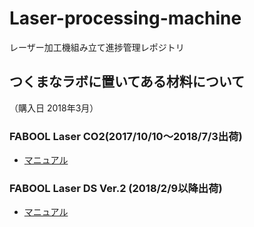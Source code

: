 # Laser-processing-machine
レーザー加工機組み立て進捗管理レポジトリ


## つくまなラボに置いてある材料について
（購入日 2018年3月）

### FABOOL Laser CO2(2017/10/10～2018/7/3出荷)
* [マニュアル](https://www.smartdiys.com/manual/fabool-laser-co2-2/)

### FABOOL Laser DS Ver.2 (2018/2/9以降出荷) 
* [マニュアル](https://www.smartdiys.com/manual/fabool-laser-ds-ver2/)
